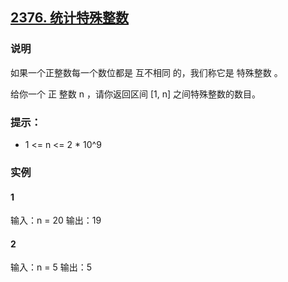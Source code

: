 ## [2376. 统计特殊整数](https://leetcode.cn/problems/count-special-integers/)

### 说明
如果一个正整数每一个数位都是 互不相同 的，我们称它是 特殊整数 。

给你一个 正 整数 n ，请你返回区间 [1, n] 之间特殊整数的数目。

### 提示：
* 1 <= n <= 2 * 10^9

### 实例
#### 1
输入：n = 20
输出：19

#### 2
输入：n = 5
输出：5
